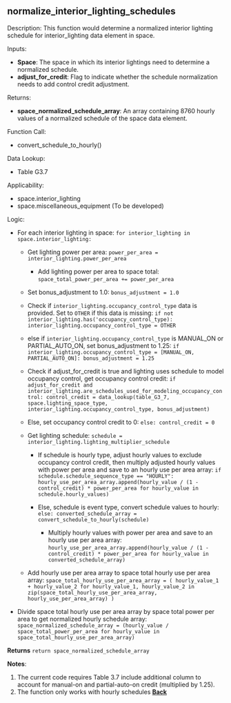 
## normalize_interior_lighting_schedules

Description: This function would determine a normalized interior lighting schedule for interior_lighting data element in space. 

Inputs:
  - **Space**: The space in which its interior lightings need to determine a normalized schedule.
  - **adjust_for_credit**: Flag to indicate whether the schedule normalization needs to add control credit adjustment.

Returns:
- **space_normalized_schedule_array**: An array containing 8760 hourly values of a normalized schedule of the space data element.

Function Call:

- convert_schedule_to_hourly()

Data Lookup:

- Table G3.7

Applicability:

- space.interior_lighting
- space.miscellaneous_equipment (To be developed)

Logic:

- For each interior lighting in space: `for interior_lighting in space.interior_lighting:`

  - Get lighting power per area: `power_per_area = interior_lighting.power_per_area`

    - Add lighting power per area to space total: `space_total_power_per_area += power_per_area`
  
  - Set bonus_adjustment to 1.0: `bonus_adjustment = 1.0`
  
  - Check if `interior_lighting.occupancy_control_type` data is provided. Set to `OTHER` if this data is missing: `if not interior_lighting.has('occupancy_control_type): interior_lighting.occupancy_control_type = OTHER`

  - else if `interior_lighting.occupancy_control_type` is MANUAL_ON or PARTIAL_AUTO_ON, set bonus_adjustment to 1.25: `if interior_lighting.occupancy_control_type = [MANUAL_ON, PARTIAL_AUTO_ON]: bonus_adjustment = 1.25`

  - Check if adjust_for_credit is true and lighting uses schedule to model occupancy control, get occupancy control credit: `if adjust_for_credit and interior_lighting.are_schedules_used_for_modeling_occupancy_control: control_credit = data_lookup(table_G3_7, space.lighting_space_type, interior_lighting.occupancy_control_type, bonus_adjustment)`

  - Else, set occupancy control credit to 0: `else: control_credit = 0`

  - Get lighting schedule: `schedule = interior_lighting.lighting_multiplier_schedule`

    - If schedule is hourly type, adjust hourly values to exclude occupancy control credit, then multiply adjusted hourly values with power per area and save to an hourly use per area array: `if schedule.schedule_sequence_type == "HOURLY": hourly_use_per_area_array.append(hourly_value / (1 - control_credit) * power_per_area for hourly_value in schedule.hourly_values)`

    - Else, schedule is event type, convert schedule values to hourly: `else: converted_schedule_array = convert_schedule_to_hourly(schedule)`

      - Multiply hourly values with power per area and save to an hourly use per area array: `hourly_use_per_area_array.append(hourly_value / (1 - control_credit) * power_per_area for hourly_value in converted_schedule_array)`

  - Add hourly use per area array to space total hourly use per area array: `space_total_hourly_use_per_area_array = ( hourly_value_1 + hourly_value_2 for hourly_value_1, hourly_value_2 in zip(space_total_hourly_use_per_area_array, hourly_use_per_area_array) )`

- Divide space total hourly use per area array by space total power per area to get normalized hourly schedule array: `space_normalized_schedule_array = (hourly_value / space_total_power_per_area for hourly_value in space_total_hourly_use_per_area_array)`

**Returns** `return space_normalized_schedule_array`  

**Notes**:

  1. The current code requires Table 3.7 include additional column to account for manual-on and partial-auto-on credit (multiplied by 1.25).
  2. The function only works with hourly schedules
**[Back](../_toc.md)**